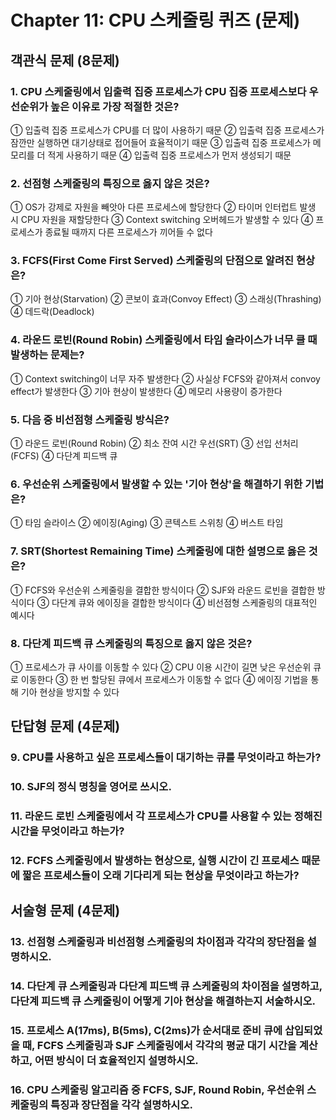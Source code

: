 # Chapter 11: CPU 스케줄링 퀴즈 (문제)

## 객관식 문제 (8문제)

### 1. CPU 스케줄링에서 입출력 집중 프로세스가 CPU 집중 프로세스보다 우선순위가 높은 이유로 가장 적절한 것은?

① 입출력 집중 프로세스가 CPU를 더 많이 사용하기 때문
② 입출력 집중 프로세스가 잠깐만 실행하면 대기상태로 접어들어 효율적이기 때문
③ 입출력 집중 프로세스가 메모리를 더 적게 사용하기 때문
④ 입출력 집중 프로세스가 먼저 생성되기 때문

### 2. 선점형 스케줄링의 특징으로 옳지 않은 것은?

① OS가 강제로 자원을 빼앗아 다른 프로세스에 할당한다
② 타이머 인터럽트 발생 시 CPU 자원을 재할당한다
③ Context switching 오버헤드가 발생할 수 있다
④ 프로세스가 종료될 때까지 다른 프로세스가 끼어들 수 없다

### 3. FCFS(First Come First Served) 스케줄링의 단점으로 알려진 현상은?

① 기아 현상(Starvation)
② 콘보이 효과(Convoy Effect)
③ 스래싱(Thrashing)
④ 데드락(Deadlock)

### 4. 라운드 로빈(Round Robin) 스케줄링에서 타임 슬라이스가 너무 클 때 발생하는 문제는?

① Context switching이 너무 자주 발생한다
② 사실상 FCFS와 같아져서 convoy effect가 발생한다
③ 기아 현상이 발생한다
④ 메모리 사용량이 증가한다

### 5. 다음 중 비선점형 스케줄링 방식은?

① 라운드 로빈(Round Robin)
② 최소 잔여 시간 우선(SRT)
③ 선입 선처리(FCFS)
④ 다단계 피드백 큐

### 6. 우선순위 스케줄링에서 발생할 수 있는 '기아 현상'을 해결하기 위한 기법은?

① 타임 슬라이스
② 에이징(Aging)
③ 콘텍스트 스위칭
④ 버스트 타임

### 7. SRT(Shortest Remaining Time) 스케줄링에 대한 설명으로 옳은 것은?

① FCFS와 우선순위 스케줄링을 결합한 방식이다
② SJF와 라운드 로빈을 결합한 방식이다
③ 다단계 큐와 에이징을 결합한 방식이다
④ 비선점형 스케줄링의 대표적인 예시다

### 8. 다단계 피드백 큐 스케줄링의 특징으로 옳지 않은 것은?

① 프로세스가 큐 사이를 이동할 수 있다
② CPU 이용 시간이 길면 낮은 우선순위 큐로 이동한다
③ 한 번 할당된 큐에서 프로세스가 이동할 수 없다
④ 에이징 기법을 통해 기아 현상을 방지할 수 있다

## 단답형 문제 (4문제)

### 9. CPU를 사용하고 싶은 프로세스들이 대기하는 큐를 무엇이라고 하는가?

### 10. SJF의 정식 명칭을 영어로 쓰시오.

### 11. 라운드 로빈 스케줄링에서 각 프로세스가 CPU를 사용할 수 있는 정해진 시간을 무엇이라고 하는가?

### 12. FCFS 스케줄링에서 발생하는 현상으로, 실행 시간이 긴 프로세스 때문에 짧은 프로세스들이 오래 기다리게 되는 현상을 무엇이라고 하는가?

## 서술형 문제 (4문제)

### 13. 선점형 스케줄링과 비선점형 스케줄링의 차이점과 각각의 장단점을 설명하시오.

### 14. 다단계 큐 스케줄링과 다단계 피드백 큐 스케줄링의 차이점을 설명하고, 다단계 피드백 큐 스케줄링이 어떻게 기아 현상을 해결하는지 서술하시오.

### 15. 프로세스 A(17ms), B(5ms), C(2ms)가 순서대로 준비 큐에 삽입되었을 때, FCFS 스케줄링과 SJF 스케줄링에서 각각의 평균 대기 시간을 계산하고, 어떤 방식이 더 효율적인지 설명하시오.

### 16. CPU 스케줄링 알고리즘 중 FCFS, SJF, Round Robin, 우선순위 스케줄링의 특징과 장단점을 각각 설명하시오.
